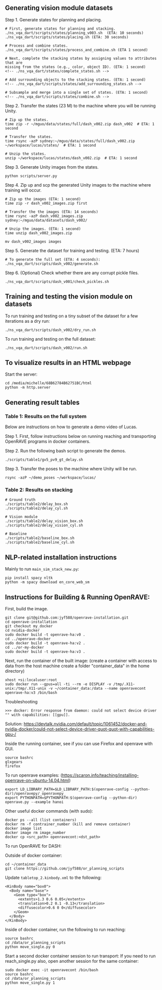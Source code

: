 ## Generating vision module datasets

Step 1. Generate states for planning and placing.

```
# First, generate states for planning and stacking.
./ns_vqa_dart/scripts/states/planning_v003.sh  (ETA: 10 seconds)
./ns_vqa_dart/scripts/states/placing.sh (ETA: 30 seconds)

# Process and combine states.
./ns_vqa_dart/scripts/states/process_and_combine.sh (ETA 1 second)

# Next, complete the stacking states by assigning values to attributes that are
missing from the states (e.g., color, object ID). (ETA: 1 second)
<!-- ./ns_vqa_dart/states/complete_states.sh -->

# Add surrounding objects to the stacking states. (ETA: 1 second)
<!-- ./ns_vqa_dart/scripts/states/add_surrounding_states.sh -->

# Subsample and merge into a single set of states. (ETA: 1 second)
<!-- ./ns_vqa_dart/scripts/states/combine.sh -->
```

Step 2. Transfer the states (23 M) to the machine where you will be
running Unity.

```
# Zip up the states.
time zip -r ~/mguo/data/states/full/dash_v002.zip dash_v002  # ETA: 1 second

# Transfer the states.
time rsync -azP sydney:~/mguo/data/states/full/dash_v002.zip ~/workspace/lucas/states/  # ETA: 1 second

# Unzip the states.
unzip ~/workspace/lucas/states/dash_v002.zip  # ETA: 1 second
```

Step 3. Generate Unity images from the states.

```
python scripts/server.py
```

Step 4. Zip up and scp the generated Unity images to the machine where 
training will occur.

```
# Zip up the images (ETA: 1 second)
time zip -r dash_v002_images.zip first

# Transfer the the images (ETA: 14 seconds)
time rsync -azP dash_v002_images.zip sydney:~/mguo/data/datasets/dash_v002/

# Unzip the images. (ETA: 1 second)
time unzip dash_v002_images.zip

mv dash_v002_images images
```

Step 5. Generate the dataset for training and testing. (ETA: 7 hours)

```
# To generate the full set (ETA: 4 seconds):
./ns_vqa_dart/scripts/dash_v002/generate.sh
```

Step 6. (Optional) Check whether there are any corrupt pickle files.

```
./ns_vqa_dart/scripts/dash_v001/check_pickles.sh
```

## Training and testing the vision module on datasets

To run training and testing on a tiny subset of the dataset for a few 
iterations as a dry run:

```
./ns_vqa_dart/scripts/dash_v002/dry_run.sh
```

To run training and testing on the full dataset:

```
./ns_vqa_dart/scripts/dash_v002/run.sh
```

## To visualize results in an HTML webpage

Start the server:
```
cd /media/michelle/68B62784B62751BC/html
python -m http.server
```

## Generating result tables

### Table 1: Results on the full system

Below are instructions on how to generate a demo video of Lucas.

Step 1. First, follow instructions below on running reaching and transporting
OpenRAVE programs in docker containers.

Step 2. Run the following bash script to generate the demos.
```
./scripts/table1/gv5_pv9_gt_delay.sh
```

Step 3. Transfer the poses to the machine where Unity will be run.
```
rsync -azP ~/demo_poses ~/workspace/lucas/
```

### Table 2: Results on stacking

```
# Ground truth
./scripts/table2/delay_box.sh
./scripts/table2/delay_cyl.sh

# Vision module
./scripts/table2/delay_vision_box.sh
./scripts/table2/delay_vision_cyl.sh

# Baseline
./scripts/table2/baseline_box.sh
./scripts/table2/baseline_cyl.sh
```

## NLP-related installation instructions

Mainly to run `main_sim_stack_new.py`:

```
pip install spacy nltk
python -m spacy download en_core_web_sm
```

## Instructions for Building & Running OpenRAVE:

First, build the image.

```
git clone git@github.com:jyf588/openrave-installation.git
cd openrave-installation
git checkout my_docker
cd nvidia-docker
sudo docker build -t openrave-ha:v0 .
cd ../openrave-docker
sudo docker build -t openrave-ha:v2 .
cd ../or-my-docker
sudo docker build -t openrave-ha:v3 .
```

Next, run the container of the built image:
(create a container with access to data from the host machine create a folder "container_data" in the home directory)

```
xhost +si:localuser:root
sudo docker run --gpus=all -ti --rm -e DISPLAY -v /tmp/.X11-unix:/tmp/.X11-unix -v ~/container_data:/data --name openravecont openrave-ha:v3 /bin/bash
```

Troubleshooting
```
>>> docker: Error response from daemon: could not select device driver "" with capabilities: [[gpu]].
```
Solution: https://devtalk.nvidia.com/default/topic/1061452/docker-and-nvidia-docker/could-not-select-device-driver-quot-quot-with-capabilities-gpu-/

Inside the running container, see if you can use Firefox and openrave with GUI.
```
source bashrc
glxgears
firefox
```

To run openrave examples: (https://scaron.info/teaching/installing-openrave-on-ubuntu-14.04.html)
```
export LD_LIBRARY_PATH=$LD_LIBRARY_PATH:$(openrave-config --python-dir)/openravepy/_openravepy_
export PYTHONPATH=$PYTHONPATH:$(openrave-config --python-dir)
openrave.py --example hanoi
```

Other useful docker commands (with sudo): 

```
docker ps --all (list containers)
docker rm -f contrainer_number (kill and remove container)
docker image list
docker image rm image_number
docker cp <src_path> openravecont:<dst_path>
```

To run OpenRAVE for DASH:

Outside of docker container:
```
cd ~/container_data
git clone https://github.com/jyf588/or_planning_scripts
```

Update `tabletop_2.kinbody.xml` to the following:

```
<KinBody name="box0">
  <Body name="base">
    <Geom type="box">
      <extents>1.3 0.6 0.05</extents>
      <translation>0.2 0.1 -0.13</translation>
      <diffusecolor>0.6 0 0</diffusecolor>
    </Geom>
  </Body>
</KinBody>
```

Inside of docker container, run the following to run reaching:
```
source bashrc
cd /data/or_planning_scripts
python move_single.py 0
```

Start a second docker container session to run transport:
If you need to run reach_single.py also, open another session for the same 
container:
```
sudo docker exec -it openravecont /bin/bash
source bashrc
cd /data/or_planning_scripts
python move_single.py 1
```

